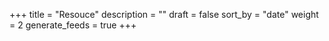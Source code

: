 +++
title = "Resouce"
description = ""
draft = false
sort_by = "date"
weight = 2
generate_feeds = true
+++
